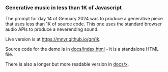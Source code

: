 ### Generative music in less than 1K of Javascript

The prompt for day 14 of Genuary 2024 was to produce a generative piece that
uses less than 1K of source code. This one uses the standard browser audio APIs
to produce a neverending sound.

Live version is at https://mnvr.github.io/gm1k.

Source code for the demo is in [docs/index.html](docs/index.html) - it is a
standalone HTML file.

There is also a longer but more readable version in [docs/x](docs/x).
